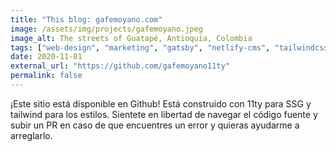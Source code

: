 ```yaml
---
title: "This blog: gafemoyano.com"
image: /assets/img/projects/gafemoyano.jpeg
image_alt: The streets of Guatapé, Antioquia, Colombia
tags: ["web-design", "marketing", "gatsby", "netlify-cms", "tailwindcss"]
date: 2020-11-01
external_url: "https://github.com/gafemoyano11ty"
permalink: false
---
```


¡Este sitio está disponible en Github! Está construido con 11ty para SSG y tailwind para los estilos. Sientete en libertad de navegar el código fuente y subir un PR en caso de que encuentres un error y quieras ayudarme a arreglarlo.
